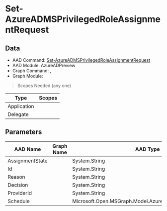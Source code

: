 # Set-AzureADMSPrivilegedRoleAssignmentRequest

> 

## Data

+ AAD Command: [Set-AzureADMSPrivilegedRoleAssignmentRequest](https://docs.microsoft.com/en-us/powershell/module/AzureADPreview/Set-AzureADMSPrivilegedRoleAssignmentRequest)
+ AAD Module: AzureADPreview
+ Graph Command: [](), []()
+ Graph Module: 

> Scopes Needed (any one)

|Type|Scopes|
|---|---|
|Application||
|Delegate||

## Parameters

|AAD Name|Graph Name|AAD Type|Graph Type|Infos|
|---|---|---|---|---|
|AssignmentState||System.String|||
|Id||System.String|||
|Reason||System.String|||
|Decision||System.String|||
|ProviderId||System.String|||
|Schedule||Microsoft.Open.MSGraph.Model.AzureADMSPrivilegedSchedule|||


